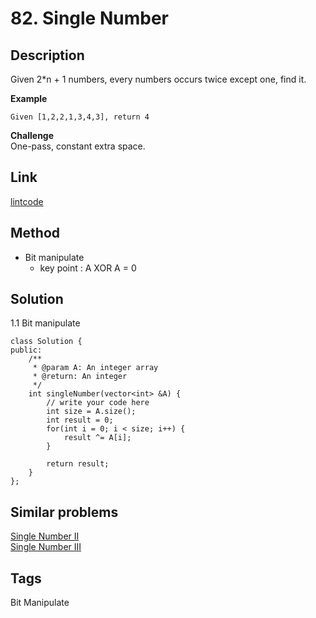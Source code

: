 # 82. Single Number

## Description

Given 2*n + 1 numbers, every numbers occurs twice except one, find it.

**Example**
```
Given [1,2,2,1,3,4,3], return 4
```
**Challenge**  
One-pass, constant extra space.

## Link
[lintcode](https://www.lintcode.com/problem/single-number/)

## Method
* Bit manipulate
  * key point : A XOR A = 0

## Solution
1.1 Bit manipulate
~~~
class Solution {
public:
    /**
     * @param A: An integer array
     * @return: An integer
     */
    int singleNumber(vector<int> &A) {
        // write your code here
        int size = A.size();
        int result = 0;
        for(int i = 0; i < size; i++) {
            result ^= A[i];
        }
        
        return result;
    }
};
~~~
## Similar problems
[Single Number II](https://www.lintcode.com/problem/single-number-ii/)  
[Single Number III](https://www.lintcode.com/problem/single-number-iii/)   

## Tags  
Bit Manipulate